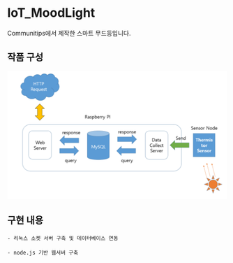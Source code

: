 # IoT_MoodLight

Communitips에서 제작한 스마트 무드등입니다.

## 작품 구성

![MoodLight_SensorNode](./img/SensorNode.PNG)

## 구현 내용

	- 리눅스 소켓 서버 구축 및 데이터베이스 연동

	- node.js 기반 웹서버 구축
